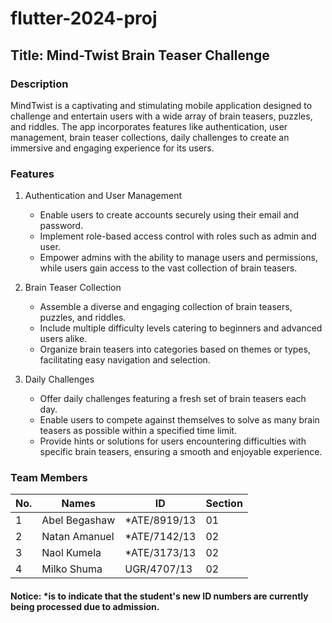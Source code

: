 # flutter-2024-proj

## Title: Mind-Twist Brain Teaser Challenge

### Description

MindTwist is a captivating and stimulating mobile application designed to challenge and entertain users with a wide array of brain teasers, puzzles, and riddles. The app incorporates features like authentication, user management, brain teaser collections, daily challenges to create an immersive and engaging experience for its users.

### Features

1. Authentication and User Management

   - Enable users to create accounts securely using their email and password.
   - Implement role-based access control with roles such as admin and user.
   - Empower admins with the ability to manage users and permissions, while users gain access to the vast collection of brain teasers.

2. Brain Teaser Collection

   - Assemble a diverse and engaging collection of brain teasers, puzzles, and riddles.
   - Include multiple difficulty levels catering to beginners and advanced users alike.
   - Organize brain teasers into categories based on themes or types, facilitating easy navigation and selection.

3. Daily Challenges

   - Offer daily challenges featuring a fresh set of brain teasers each day.
   - Enable users to compete against themselves to solve as many brain teasers as possible within a specified time limit.
   - Provide hints or solutions for users encountering difficulties with specific brain teasers, ensuring a smooth and enjoyable experience.

### Team Members

| No. | Names         | ID            | Section |
| --- | ------------- | ------------- | ------- |
| 1   | Abel Begashaw | \*ATE/8919/13 | 01      |
| 2   | Natan Amanuel | \*ATE/7142/13 | 02      |
| 3   | Naol Kumela   | \*ATE/3173/13 | 02      |
| 4   | Milko Shuma   | UGR/4707/13   | 02      |

#### Notice: \*is to indicate that the student's new ID numbers are currently being processed due to admission.
